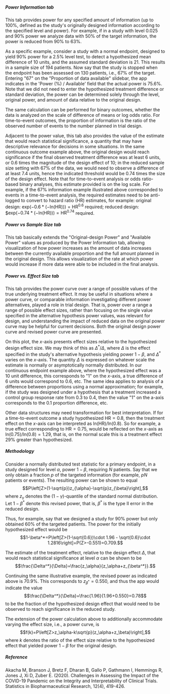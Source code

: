 ##### Power Information tab

This tab provides power for any specified amount of information (up to 100%, defined as the study's originally designed information according to the specified level and power). For example, if in a study with level 0.025 and 90% power we analyze data with 50% of the target information, the power is reduced from 90% to 63%.

As a specific example, consider a study with a normal endpoint, designed to yield 90% power for a 2.5% level test, to detect a hypothesized mean difference of 10 units, and the assumed standard deviation is 21. This results in a sample size of 194 patients. Now say that the study is stopped when the endpoint has been assessed on 130 patients, i.e., 67% of the target. Entering "67" on the "Proportion of data available" slidebar, the app indicates in the 'Power (%) / Available' field that the actual power is 75.6%. Note that we did not need to enter the hypothesized treatment difference or standard deviation, the power can be determined solely through the level, original power, and amount of data relative to the original design.

The same calculation can be performed for binary outcomes, whether the data is analyzed on the scale of difference of means or log odds ratio. For time-to-event outcomes, the proportion of information is the ratio of the observed number of events to the number planned in trial design.

Adjacent to the power value, this tab also provides the value of the estimate that would reach statistical significance, a quantity that may have descriptive relevance for decisions in some situations. In the same continuous outcome example above, the original design would reach significance if the final observed treatment difference was at least 6 units, or 0.6 times the magnitude of the design effect of 10; in the reduced sample size setting with 67% of the data, we would need to observe a difference of at least 7.4 units, hence the indicated threshold would be 0.74 times the size of the design effect. Note that for time-to-event analysis or odds ratio-based binary analyses, this estimate provided is on the log scale. For example, if the 67% information example illustrated above corresponded to events in a time-to-event analysis, the required estimates need to be anti-logged to convert to hazard ratio (HR) estimates, for example: original design: $\text{exp}(-0.6*(-\text{ln}(\text{HR})))=\text{HR}^0.6$ required; reduced design: $$\text{exp}(-0.74*(-\text{ln}(\text{HR})))=\text{HR}^0.74$ required.

##### Power vs Sample Size tab

This tab basically extends the "Original-design Power" and "Available Power" values as produced by the Power Information tab, allowing visualization of how power increases as the amount of data increases between the currently available proportion and the full amount planned in the original design. This allows visualization of the rate at which power would increase if more data were able to be included in the final analysis.

##### Power vs. Effect Size tab

This tab provides the power curve over a range of possible values of the true underlying treatment effect. It may be useful in situations where a power curve, or comparable information investigating different power alternatives, played a role in trial design. That is, power over a range a range of possible effect sizes, rather than focusing on the single value specified in the alternative hypothesis power values, was relevant for design, and understanding the impact of reduced data on the original power curve may be helpful for current decisions. Both the original design power curve and revised power curve are presented.

On this plot, the $x$-axis presents effect sizes relative to the hypothesized design effect size. We may think of this as $\Delta^*/\Delta$, where $\Delta$ is the effect specified in the study's alternative hypothesis yielding power $1-\beta$, and $\Delta^*$ varies on the $x$-axis. The quantity $\Delta$ is expressed on whatever scale the estimate is normally or asymptotically normally distributed. In our continuous endpoint example above, where the hypothesized effect was a 10 unit difference, this corresponds to "1" on the $x$-axis, a true difference of 6 units would correspond to 0.6, etc. The same idea applies to analysis of a difference between proportions using a normal approximation; for example, if the study was designed under a hypothesis that a treatment increased a control group response rate from 0.3 to 0.4, then the value "1" on the a-axis corresponds to the 0.1 proportion difference, etc.

Other data structures may need transformation for best interpretation. If for a time-to-event outcome a study hypothesized $\text{HR}=0.8$, then the treatment effect on the $x$-axis can be interpreted as $\text{ln}(\text{HR}) / \text{ln}(0.8)$. So for example, a true effect corresponding to $\text{HR}=0.75$, would be reflected on the $x$-axis as $\text{ln}(0.75) / \text{ln}(0.8)=1.29$, that is, on the normal scale this is a treatment effect 29% greater than hypothesized.

##### Methodology

Consider a normally distributed test statistic for a primary endpoint, in a study designed for level $\alpha$, power $1-\beta$, requiring $N$ patients. Say that we only obtain a fraction $p$ of the targeted information (for example, $pN$ patients or events). The resulting power can be shown to equal $$P\left[Z>(1-\sqrt{p})z_{\alpha}-\sqrt{p}z_{\beta}\right],$$
where $z_\gamma$ denotes the $(1-\gamma)$-quantile of the standard normal distribution. Let $1-\beta^*$ denote this revised power, that is, $\beta^*$ is the type II error in the reduced design.

Thus, for example, say that we designed a study for 90% power but only obtained 60% of the targeted patients. The power for the initially hypothesized effect would be $$1-\beta^*=P\left[Z>(1-\sqrt{0.6})\cdot 1.96 - \sqrt{0.6}\cdot 1.2816\right]=P(Z>-0.551)=0.709.$$

The estimate of the treatment effect, relative to the design effect $\Delta$, that would reach statistical significance at level $\alpha$ can be shown to be $$\frac{\Delta^*}{\Delta}=\frac{z_\alpha}{z_\alpha+z_{\beta^*}}.$$

Continuing the same illustrative example, the revised power as indicated above is 70.9%. This corresponds to $z_{\beta^*}=0.550$, and thus the app would indicate the value $$\frac{\Delta^*}{\Delta}=\frac{1.96}{1.96+0.550}=0.78$$to be the fraction of the hypothesized design effect that would need to be observed to reach significance in the reduced study.

The extension of the power calculation above to additionally accommodate varying the effect size, i.e., a power curve, is $$f(k)=P\left[Z>z_\alpha-k\sqrt{p}(z_\alpha+z_\beta)\right],$$ where $k$ denotes the ratio of the effect size relative to the hypothesized effect that yielded power $1-\beta$ for the original design.

##### Reference
Akacha M, Branson J, Bretz F, Dharan B, Gallo P, Gathmann I, Hemmings R, Jones J, Xi D, Zuber E. (2020). Challenges in Assessing the Impact of the COVID-19 Pandemic on the Integrity and Interpretability of Clinical Trials. Statistics in Biopharmaceutical Research, 12(4), 419-426.
